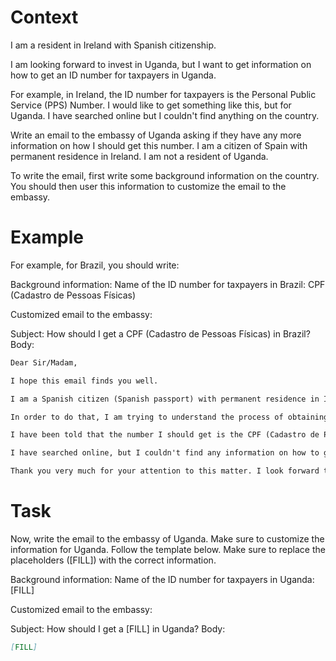 # Context
I am a resident in Ireland with Spanish citizenship.

I am looking forward to invest in Uganda, but I want to get information on how to get an ID number for taxpayers in Uganda.

For example, in Ireland, the ID number for taxpayers is the Personal Public Service (PPS) Number. I would like to get something like this, but for Uganda. I have searched online but I couldn't find anything on the country.

Write an email to the embassy of Uganda asking if they have any more information on how I should get this number. I am a citizen of Spain with permanent residence in Ireland. I am not a resident of Uganda.

To write the email, first write some background information on the country. You should then user this information to customize the email to the embassy.

# Example
For example, for Brazil, you should write:

Background information:
Name of the ID number for taxpayers in Brazil: CPF (Cadastro de Pessoas Físicas)

Customized email to the embassy:

Subject: How should I get a CPF (Cadastro de Pessoas Físicas) in Brazil?
Body:
```md
Dear Sir/Madam,

I hope this email finds you well.

I am a Spanish citizen (Spanish passport) with permanent residence in Ireland. I am looking forward to investing in Brazil, as a foreign investor (no residence in Brazil).

In order to do that, I am trying to understand the process of obtaining the number that identifies taxpayers in Brazil, to be able to declare the relevant information to the tax authorities.

I have been told that the number I should get is the CPF (Cadastro de Pessoas Físicas). Feel free to correct me if I am wrong.

I have searched online, but I couldn't find any information on how to get a CPF from abroad. This is why I am reaching out to you for guidance. If you could provide me with information on the process or direct me to the relevant authorities, I would greatly appreciate it.

Thank you very much for your attention to this matter. I look forward to your response and any help you can provide.
```

# Task
Now, write the email to the embassy of Uganda. Make sure to customize the information for Uganda. Follow the template below. Make sure to replace the placeholders ([FILL]) with the correct information.

Background information:
Name of the ID number for taxpayers in Uganda: [FILL]

Customized email to the embassy:

Subject: How should I get a [FILL] in Uganda?
Body:
```md
[FILL]
```
